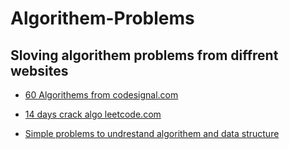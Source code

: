 # Algorithem-Problems

## Sloving algorithem problems from diffrent websites

- [60 Algorithems from codesignal.com](https://github.com/rumiani/algorithem-problems/blob/master/60codesignal/readme.md)

- [14 days crack algo leetcode.com](https://github.com/rumiani/algorithem-problems/blob/master/14daysleetcode/readme.md)

- [Simple problems to undrestand algorithem and data structure](https://github.com/rumiani/algorithem-problems/blob/master/simplealgorithems/readme.md)

